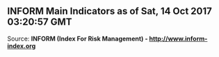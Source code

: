 ## INFORM Main Indicators as of Sat, 14 Oct 2017 03:20:57 GMT

Source: **INFORM (Index For Risk Management) - http://www.inform-index.org**